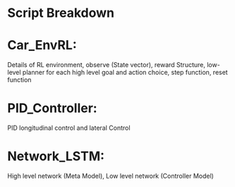 # Script Breakdown

# Car_EnvRL: 
Details of RL environment, observe (State vector), reward Structure, low-level planner for each high level goal and action choice, step function, reset function

# PID_Controller: 
PID longitudinal control and lateral Control

# Network_LSTM: 
High level network (Meta Model), Low level network (Controller Model)

